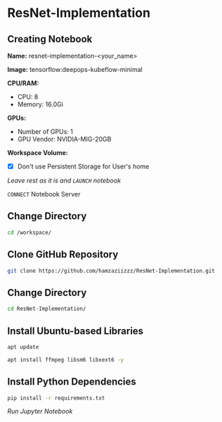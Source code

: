 # ResNet-Implementation

## Creating Notebook
**Name:** resnet-implementation-<your_name>

**Image:** tensorflow:deepops-kubeflow-minimal

**CPU/RAM:**
- CPU: 8
- Memory: 16.0Gi

**GPUs:**
- Number of GPUs: 1
- GPU Vendor: NVIDIA-MIG-20GB

**Workspace Volume:**
- [x] Don't use Persistent Storage for User's home

*Leave rest as it is and `LAUNCH` notebook*

`CONNECT` Notebook Server

## Change Directory
```bash
cd /workspace/
```

## Clone GitHub Repository
```bash
git clone https://github.com/hamzaziizzz/ResNet-Implementation.git
```

## Change Directory
```bash
cd ResNet-Implementation/
```

## Install Ubuntu-based Libraries
```bash
apt update
```
```bash
apt install ffmpeg libsm6 libxext6 -y
```

## Install Python Dependencies
```bash
pip install -r requirements.txt
```

*Run Jupyter Notebook*
